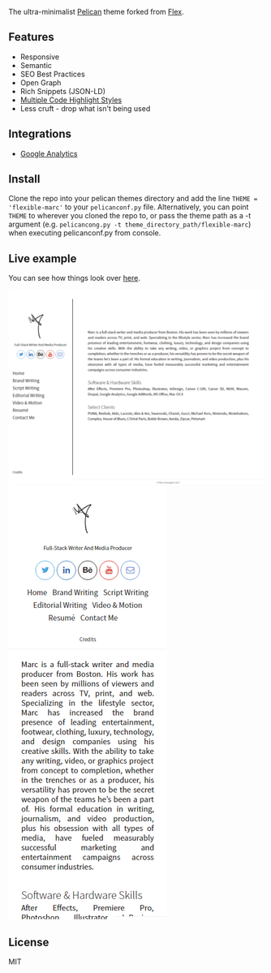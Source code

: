 The ultra-minimalist [Pelican](http://blog.getpelican.com/) theme forked from [Flex](https://github.com/jprusik/flexible-marc/).

## Features

- Responsive
- Semantic
- SEO Best Practices
- Open Graph
- Rich Snippets (JSON-LD)
- [Multiple Code Highlight Styles](https://github.com/jprusik/flexible-marc/wiki/Code-highlight-support)
- Less cruft - drop what isn't being used

## Integrations

- [Google Analytics](https://www.google.com/analytics/web/)

## Install

Clone the repo into your pelican themes directory and add the line `THEME = 'flexible-marc'` to your `pelicanconf.py` file. Alternatively, you can point `THEME` to wherever you cloned the repo to, or pass the theme path as a -t argument (e.g. `pelicancong.py -t theme_directory_path/flexible-marc`) when executing pelicanconf.py from console.

## Live example

You can see how things look over [here](https://www.marcdeangelis.com).

![Screenshot](https://github.com/jprusik/flexible-marc/blob/master/screenshot_1.png)
![Screenshot](https://github.com/jprusik/flexible-marc/blob/master/screenshot_2.png)

## License

MIT
